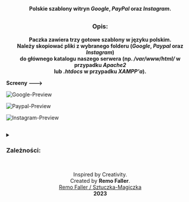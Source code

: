 <!-- Fiszable -->

<p align="center"><b>Polskie szablony witryn <i>Google</i>, <i>PayPal</i> oraz <i>Instagram</i>.</b></p>

##

<h3><p align="center">Opis:</p></h3>

<center><b>Paczka zawiera trzy gotowe szablony w języku polskim.<br>
Należy skopiować pliki z wybranego folderu (<i>Google</i>, <i>Paypal</i> oraz <i>Instagram</i>)<br>
do głównego katalogu naszego serwera (np. <i>/var/www/html/</i> w przypadku <i>Apache2</i><br>
lub <i>.htdocs</i> w przypadku <i>XAMPP'a</i>).</b></center>

<b>Screeny ---></b>

![Google-Preview](https://user-images.githubusercontent.com/123673170/233241164-9552b173-8991-408f-a71f-808718c245b7.png)

![Paypal-Preview](https://user-images.githubusercontent.com/123673170/233241213-9e4b5d3a-8f98-4b14-96f2-3766658756a9.png)

![Instagram-Preview](https://user-images.githubusercontent.com/123673170/233241257-241b0ce2-e73d-432b-aaf0-87e069dea1ad.png)

##

<details>
  <summary><h3>Zależności:</h3></summary>

<b>Fiszable</b> wymaga następujących skryptów w przypadku systemów typu <i>Linux</i>:<br>

- `php7.4`
- `libapache2-mod-php7.4`

<br>

W systemach <i>Windows</i> wymagany jest zainstalowany pakiet:<br>
- `XAMPP`
- `Wamp`
  
</details>

##

<center>Inspired by Creativity.<br>
  Created by <b>Remo Faller</b>.<br>
  <a href="https://sztuczka-magiczka.pl">Remo Faller / Sztuczka-Magiczka</a><br>
  <b>2023</b></center>
